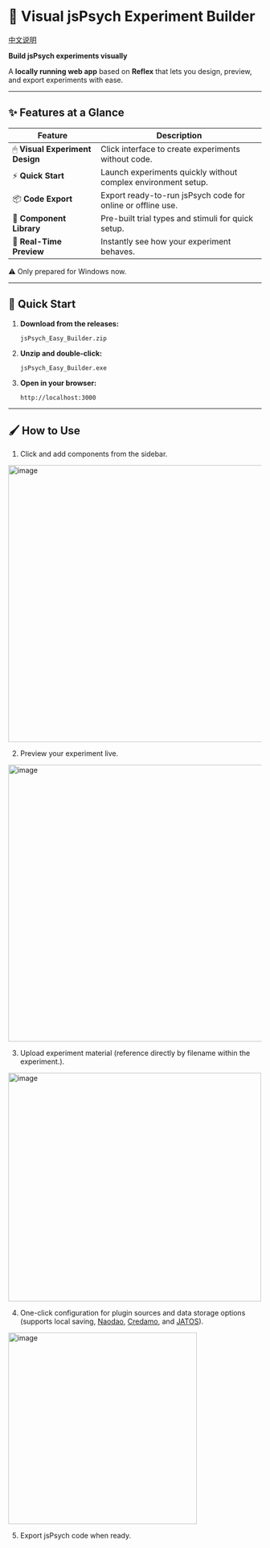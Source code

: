 # 🎨 Visual jsPsych Experiment Builder

[中文说明](https://gitee.com/zfASA/jsPsych-Easy-Builder/tree/main)

**Build jsPsych experiments visually**  

A **locally running web app** based on **Reflex** that lets you design, preview, and export experiments with ease.

---

## ✨ Features at a Glance

| Feature | Description |
|---------|-------------|
| 🖱 **Visual Experiment Design** | Click interface to create experiments without code. |
| ⚡ **Quick Start** | Launch experiments quickly without complex environment setup. |
| 📦 **Code Export** | Export ready-to-run jsPsych code for online or offline use. |
| 🧩 **Component Library** | Pre-built trial types and stimuli for quick setup. |
| 👀 **Real-Time Preview** | Instantly see how your experiment behaves. |

⚠️ Only prepared for Windows now.

---

## 🚀 Quick Start

1. **Download from the releases:**
   
   `jsPsych_Easy_Builder.zip`

3. **Unzip and double-click:**
   
   `jsPsych_Easy_Builder.exe`

4. **Open in your browser:**
     
   `http://localhost:3000`

---

## 🖌 How to Use

1. Click and add components from the sidebar.
<img width="1489" height="551" alt="image" src="https://github.com/user-attachments/assets/18145468-c32e-482d-a161-591a85fb1795" />

2. Preview your experiment live.
<img width="1489" height="551" alt="image" src="https://github.com/user-attachments/assets/0e6aa8a9-3b39-4bd4-b6aa-86abde53dca3" />

3. Upload experiment material (reference directly by filename within the experiment.).
<img width="503" height="455" alt="image" src="https://github.com/user-attachments/assets/533a888b-97ae-4198-845d-20e340bd5b7b" />

4. One-click configuration for plugin sources and data storage options (supports local saving, <a href="https://naodao.com/" target="_blank">Naodao</a>, <a href="https://www.credamo.com/" target="_blank">Credamo</a>, and <a href="https://www.jatos.org/" target="_blank">JATOS</a>).
<img width="375" height="381" alt="image" src="https://github.com/user-attachments/assets/73f67e7b-9dd2-4cea-9ebe-2f7eda426842" />

   
5. Export jsPsych code when ready.  
